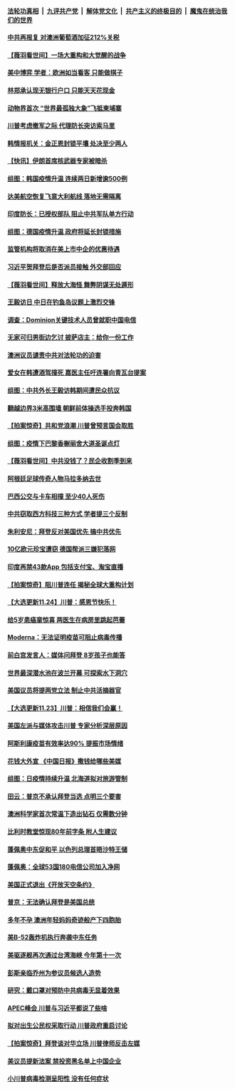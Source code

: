 ####  [法轮功真相](../../../../basic/blob/master/README.md?t=11280702) &nbsp;|&nbsp; [九评共产党](../../../../9ping.md/blob/master/README.md?t=11280702) &nbsp;|&nbsp; [解体党文化](../../../../jtdwh.md/blob/master/README.md?t=11280702)  &nbsp;|&nbsp; [共产主义的终极目的](../../../../gczydzjmd.md/blob/master/README.md?t=11280702) &nbsp;|&nbsp; [魔鬼在统治我们的世界](../../../../mgztzwmdsj.md/blob/master/README.md?t=11280702) 

#### [中共再报复 对澳洲葡萄酒加征212%关税](../pages/nsc418/n12580442.md?t=11280702) 

#### [【薇羽看世间】一场大重构和大觉醒的战争](../pages/nsc418/n12580108.md?t=11280702) 

#### [美中博弈 学者：欧洲如当看客 只能做棋子](../pages/nsc418/n12580251.md?t=11280702) 

#### [林郑承认现无银行户口 只能天天花现金](../pages/nsc418/n12580249.md?t=11280702) 

#### [动物界首次 “世界最孤独大象”飞抵柬埔寨](../pages/nsc418/n12579081.md?t=11280702) 

#### [川普考虑撤军之际 代理防长突访索马里](../pages/nsc418/n12580161.md?t=11280702) 

#### [韩情报机关：金正恩封锁平壤 处决至少两人](../pages/nsc418/n12580142.md?t=11280702) 

#### [【快讯】伊朗首席核武器专家被暗杀](../pages/nsc418/n12580051.md?t=11280702) 

#### [组图：韩国疫情升温 连续两日新增逾500例](../pages/nsc418/n12579859.md?t=11280702) 

#### [达美航空恢复飞意大利航线 落地无需隔离](../pages/nsc418/n12579884.md?t=11280702) 

#### [印度防长：已授权部队 阻止中共军队单方行动](../pages/nsc418/n12579658.md?t=11280702) 

#### [组图：德国疫情升温 政府将延长封锁措施](../pages/nsc418/n12579449.md?t=11280702) 

#### [监管机构将取消在美上市中企的优惠待遇](../pages/nsc418/n12578381.md?t=11280702) 

#### [习近平贺拜登后是否派员接触 外交部回应](../pages/nsc418/n12577875.md?t=11280702) 

#### [【薇羽看世间】释放大海怪 舞弊阴谋无处遁形](../pages/nsc418/n12577819.md?t=11280702) 

#### [王毅访日 中日在钓鱼岛议题上激烈交锋](../pages/nsc418/n12577720.md?t=11280702) 

#### [调查：Dominion关键技术人员曾就职中国电信](../pages/nsc418/n12577751.md?t=11280702) 

#### [无家可归男街边乞讨 披萨店主：给你一份工作](../pages/nsc418/n12576986.md?t=11280702) 

#### [澳洲议员谴责中共对法轮功的迫害](../pages/nsc418/n12577054.md?t=11280702) 

#### [爱女在韩遭酒驾撞死 嘉医主任吁连署向青瓦台提案](../pages/nsc418/n12577707.md?t=11280702) 

#### [组图：中共外长王毅访韩期间遭民众抗议](../pages/nsc418/n12577089.md?t=11280702) 

#### [翻越边界3米高围墙 朝鲜前体操选手投奔韩国](../pages/nsc418/n12576907.md?t=11280702) 

#### [【拍案惊奇】共和党浪潮 川普曾预言国会取胜](../pages/nsc418/n12576193.md?t=11280702) 

#### [组图：疫情下巴黎香榭丽舍大道圣诞点灯](../pages/nsc418/n12574608.md?t=11280702) 

#### [【薇羽看世间】中共没钱了？民企收割季到来](../pages/nsc418/n12575170.md?t=11280702) 

#### [阿根廷足球传奇人物马拉多纳去世](../pages/nsc418/n12575270.md?t=11280702) 

#### [巴西公交与卡车相撞 至少40人死伤](../pages/nsc418/n12575269.md?t=11280702) 

#### [中共窃取西方科技三种方式 学者提三个反制](../pages/nsc418/n12575015.md?t=11280702) 

#### [朱利安尼：拜登反对美国优先 搞中共优先](../pages/nsc418/n12575123.md?t=11280702) 

#### [10亿欧元珍宝遭窃 德国帮派三嫌犯落网](../pages/nsc418/n12573586.md?t=11280702) 

#### [印度再禁43款App 包括支付宝、淘宝直播](../pages/nsc418/n12573549.md?t=11280702) 

#### [【拍案惊奇】阻川普连任 揭秘全球大重构计划](../pages/nsc418/n12573524.md?t=11280702) 

#### [【大选更新11.24】川普：感恩节快乐！](../pages/nsc418/n12571687.md?t=11280702) 

#### [给5岁患癌童惊喜 两医生在病房里跳起芭蕾](../pages/nsc418/n12571481.md?t=11280702) 

#### [Moderna：无法证明疫苗可阻止病毒传播](../pages/nsc418/n12572434.md?t=11280702) 

#### [前白宫发言人：媒体问拜登 8岁孩子也能答](../pages/nsc418/n12572467.md?t=11280702) 

#### [世界最深潜水池在波兰开幕 可探索水下洞穴](../pages/nsc418/n12570887.md?t=11280702) 

#### [美国议员将提两党立法 制止中共活摘器官](../pages/nsc418/n12571292.md?t=11280702) 

#### [【大选更新11.23】川普：相信我们会赢！](../pages/nsc418/n12569219.md?t=11280702) 

#### [美国左派与媒体攻击川普 专家分析深层原因](../pages/nsc418/n12570062.md?t=11280702) 

#### [阿斯利康疫苗有效率达90% 提振市场情绪](../pages/nsc418/n12569820.md?t=11280702) 

#### [花钱大外宣 《中国日报》撒钱给哪些美媒](../pages/nsc418/n12569864.md?t=11280702) 

#### [组图：日疫情持续升温 北海道拟对旅游管制](../pages/nsc418/n12569275.md?t=11280702) 

#### [田云：普京不承认拜登当选 点明三个要害](../pages/nsc418/n12568733.md?t=11280702) 

#### [澳洲科学家首次常温下造出钻石 仅需数分钟](../pages/nsc418/n12568390.md?t=11280702) 

#### [比利时教堂惊现80年前字条 附人生建议](../pages/nsc418/n12568879.md?t=11280702) 

#### [蓬佩奥中东促和平 以色列总理首晤沙特王储](../pages/nsc418/n12569606.md?t=11280702) 

#### [蓬佩奥：全球53国180电信公司加入净网](../pages/nsc418/n12567930.md?t=11280702) 

#### [美国正式退出《开放天空条约》](../pages/nsc418/n12567863.md?t=11280702) 

#### [普京：无法确认拜登是美国总统](../pages/nsc418/n12567737.md?t=11280702) 

#### [多年不孕 澳洲年轻妈妈奇迹般产下四胞胎](../pages/nsc418/n12567525.md?t=11280702) 

#### [美B-52轰炸机执行奔袭中东任务](../pages/nsc418/n12566837.md?t=11280702) 

#### [美驱逐舰再次通过台湾海峡 今年第十一次](../pages/nsc418/n12566578.md?t=11280702) 

#### [彭斯亲临乔州为参议员候选人造势](../pages/nsc418/n12566616.md?t=11280702) 

#### [研究：戴口罩对预防中共病毒无显着效果](../pages/nsc418/n12566305.md?t=11280702) 

#### [APEC峰会 川普与习近平都说了些啥](../pages/nsc418/n12566175.md?t=11280702) 

#### [拟对出生公民权采取行动 川普政府重启讨论](../pages/nsc418/n12566092.md?t=11280702) 

#### [【拍案惊奇】拜登谈对华立场 川普律师反击左媒](../pages/nsc418/n12565296.md?t=11280702) 

#### [美议员提新法案 禁投资黑名单上中国企业](../pages/nsc418/n12564953.md?t=11280702) 

#### [小川普病毒检测呈阳性 没有任何症状](../pages/nsc418/n12565072.md?t=11280702) 

